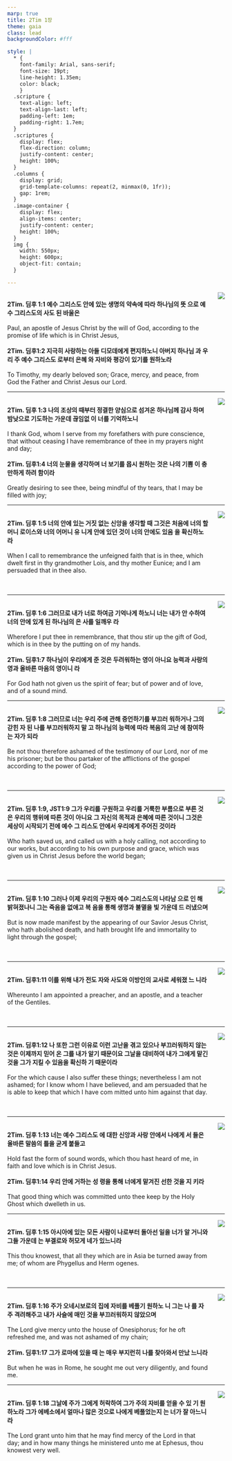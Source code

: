 ```yaml
---
marp: true
title: 2Tim 1장
theme: gaia
class: lead
backgroundColor: #fff

style: |
  * {
    font-family: Arial, sans-serif;
    font-size: 19pt;
    line-height: 1.35em;
    color: black;
    }
  .scripture {
    text-align: left;
    text-align-last: left;
    padding-left: 1em;
    padding-right: 1.7em;
  }
  .scriptures {
    display: flex;
    flex-direction: column;
    justify-content: center;
    height: 100%;
  }
  .columns {
    display: grid;
    grid-template-columns: repeat(2, minmax(0, 1fr));
    gap: 1rem;
  }
  .image-container {
    display: flex;
    align-items: center;
    justify-content: center;
    height: 100%;
  }
  img {
    width: 550px;
    height: 600px;
    object-fit: contain;
  }

---
```


<div class="columns">
  <div class="scriptures">
    <br>
    <div class="scripture">
      <b>2Tim. 딤후 1:1 예수 그리스도 안에 있는 생명의 약속에 따라 하나님의 뜻 으로 예수 그리스도의 사도 된 바울은 
      </b>
    </div>
    <br>
    <div class="scripture">Paul, an apostle of Jesus Christ by the will of God, according to the promise of life which is in Christ Jesus, 
    </div>
    <br>
    <div class="scripture">
      <b>2Tim. 딤후1:2 지극히 사랑하는 아들 디모데에게 편지하노니 아버지 하나님 과 우리 주 예수 그리스도 로부터 은혜 와 자비와 평강이 있기를 원하노라 
      </b>
    </div>
    <br>
    <div class="scripture">To Timothy, my dearly beloved son; Grace, mercy, and peace, from God the Father and Christ Jesus our Lord. 
    </div>         
  </div>
  <div class="image-container">
    <img src='../../pictures/picture_168.jpg'>
  </div>
</div>

---

<div class="columns">
  <div class="scriptures">
    <br>
    <div class="scripture">
      <b>2Tim. 딤후 1:3 나의 조상의 때부터 정결한 양심으로 섬겨온 하나님께 감사 하며 밤낮으로 기도하는 가운데 끊임없 이 너를 기억하노니 
      </b>
    </div>
    <br>
    <div class="scripture">I thank God, whom I serve from my forefathers with pure conscience, that without ceasing I have remembrance of thee in my prayers night and day; 
    </div>
    <br>
    <div class="scripture">
      <b>2Tim. 딤후1:4 너의 눈물을 생각하며 너 보기를 몹시 원하는 것은 나의 기쁨 이 충만하게 하려 함이라 
      </b>
    </div>
    <br>
    <div class="scripture">Greatly desiring to see thee, being mindful of thy tears, that I may be filled with joy; 
    </div>         
  </div>
  <div class="image-container">
    <img src='../../pictures/picture_155.jpg'>
  </div>
</div>

---

<div class="columns">
  <div class="scriptures">
    <br>
    <div class="scripture">
      <b>2Tim. 딤후 1:5 너의 안에 있는 거짓 없는 신앙을 생각할 때 그것은 처음에 너의 할머니 로이스와 너의 어머니 유 니게 안에 있던 것이 너의 안에도 있음 을 확신하노라 
      </b>
    </div>
    <br>
    <div class="scripture">When I call to remembrance the unfeigned faith that is in thee, which dwelt first in thy grandmother Lois, and thy mother Eunice; and I am persuaded that in thee also. 
    </div>
    <br>
    <div class="scripture">
      <b>
      </b>
    </div>
    <br>
    <div class="scripture">
    </div>         
  </div>
  <div class="image-container">
    <img src='../../pictures/picture_152.jpg'>
  </div>
</div>

---

<div class="columns">
  <div class="scriptures">
    <br>
    <div class="scripture">
      <b>2Tim. 딤후 1:6 그러므로 내가 너로 하여금 기억나게 하노니 너는 내가 안 수하여 너의 안에 있게 된 하나님의 은 사를 일깨우 라 
      </b>
    </div>
    <br>
    <div class="scripture">Wherefore I put thee in remembrance, that thou stir up the gift of God, which is in thee by the putting on of my hands. 
    </div>
    <br>
    <div class="scripture">
      <b>2Tim. 딤후1:7 하나님이 우리에게 준 것은 두려워하는 영이 아니요 능력과 사랑의 영과 올바른 마음의 영이니 라 
      </b>
    </div>
    <br>
    <div class="scripture">For God hath not given us the spirit of fear; but of power and of love, and of a sound mind. 
    </div>         
  </div>
  <div class="image-container">
    <img src='../../pictures/picture_32.jpg'>
  </div>
</div>

---

<div class="columns">
  <div class="scriptures">
    <br>
    <div class="scripture">
      <b>2Tim. 딤후 1:8 그러므로 너는 우리 주에 관해 증언하기를 부끄러 워하거나 그의 갇힌 자 된 나를 부끄러워하지 말 고 하나님의 능력에 따라 복음의 고난 에 참여하는 자가 되라 
      </b>
    </div>
    <br>
    <div class="scripture">Be not thou therefore ashamed of the testimony of our Lord, nor of me his prisoner; but be thou partaker of the afflictions of the gospel according to the power of God; 
    </div>
    <br>
    <div class="scripture">
      <b>
      </b>
    </div>
    <br>
    <div class="scripture">
    </div>         
  </div>
  <div class="image-container">
    <img src='../../pictures/picture_117.jpg'>
  </div>
</div>

---

<div class="columns">
  <div class="scriptures">
    <br>
    <div class="scripture">
      <b>2Tim. 딤후 1:9, JST1:9 그가 우리를 구원하고 우리를 거룩한 부름으로 부른 것은 우리의 행위에 따른 것이 아니요 그 자신의 목적과 은혜에 따른 것이니 그것은 세상이 시작되기 전에 예수 그 리스도 안에서 우리에게 주어진 것이라 
      </b>
    </div>
    <br>
    <div class="scripture">Who hath saved us, and called us with a holy calling, not according to our works, but according to his own purpose and grace, which was given us in Christ Jesus before the world began; 
    </div>
    <br>
    <div class="scripture">
      <b>
      </b>
    </div>
    <br>
    <div class="scripture">
    </div>         
  </div>
  <div class="image-container">
    <img src='../../pictures/picture_73.jpg'>
  </div>
</div>

---

<div class="columns">
  <div class="scriptures">
    <br>
    <div class="scripture">
      <b>2Tim. 딤후 1:10 그러나 이제 우리의 구원자 예수 그리스도의 나타남 으로 인 해 밝혀졌나니 그는 죽음을 없애고 복 음을 통해 생명과 불멸을 빛 가운데 드 러냈으며 
      </b>
    </div>
    <br>
    <div class="scripture">But is now made manifest by the appearing of our Savior Jesus Christ, who hath abolished death, and hath brought life and immortality to light through the gospel; 
    </div>
    <br>
    <div class="scripture">
      <b>
      </b>
    </div>
    <br>
    <div class="scripture">
    </div>         
  </div>
  <div class="image-container">
    <img src='../../pictures/picture_151.jpg'>
  </div>
</div>

---

<div class="columns">
  <div class="scriptures">
    <br>
    <div class="scripture">
      <b>2Tim. 딤후1:11 이를 위해 내가 전도 자와 사도와 이방인의 교사로 세워졌 느 니라 
      </b>
    </div>
    <br>
    <div class="scripture">Whereunto I am appointed a preacher, and an apostle, and a teacher of the Gentiles. 
    </div>
    <br>
    <div class="scripture">
      <b>
      </b>
    </div>
    <br>
    <div class="scripture">
    </div>         
  </div>
  <div class="image-container">
    <img src='../../pictures/picture_75.jpg'>
  </div>
</div>

---

<div class="columns">
  <div class="scriptures">
    <br>
    <div class="scripture">
      <b>2Tim. 딤후1:12 나 또한 그런 이유로 이런 고난을 겪고 있으나 부끄러워하지 않는 것은 이제까지 믿어 온 그를 내가 알기 때문이요 그날을 대비하여 내가 그에게 맡긴 것을 그가 지킬 수 있음을 확신하 기 때문이라 
      </b>
    </div>
    <br>
    <div class="scripture">For the which cause I also suffer these things; nevertheless I am not ashamed; for I know whom I have believed, and am persuaded that he is able to keep that which I have com mitted unto him against that day. 
    </div>
    <br>
    <div class="scripture">
      <b>
      </b>
    </div>
    <br>
    <div class="scripture">
    </div>         
  </div>
  <div class="image-container">
    <img src='../../pictures/picture_113.jpg'>
  </div>
</div>

---

<div class="columns">
  <div class="scriptures">
    <br>
    <div class="scripture">
      <b>2Tim. 딤후 1:13 너는 예수 그리스도 에 대한 신앙과 사랑 안에서 나에게 서 들은 올바른 말씀의 틀을 굳게 붙들고 
      </b>
    </div>
    <br>
    <div class="scripture">Hold fast the form of sound words, which thou hast heard of me, in faith and love which is in Christ Jesus. 
    </div>
    <br>
    <div class="scripture">
      <b>2Tim. 딤후1:14 우리 안에 거하는 성 령을 통해 너에게 맡겨진 선한 것을 지 키라 
      </b>
    </div>
    <br>
    <div class="scripture">That good thing which was committed unto thee keep by the Holy Ghost which dwelleth in us. 
    </div>         
  </div>
  <div class="image-container">
    <img src='../../pictures/picture_35.jpg'>
  </div>
</div>

---

<div class="columns">
  <div class="scriptures">
    <br>
    <div class="scripture">
      <b>2Tim. 딤후 1:15 아시아에 있는 모든 사람이 나로부터 돌아선 일을 너가 알 거니와 그들 가운데 는 부겔로와 허모게 네가 있느니라 
      </b>
    </div>
    <br>
    <div class="scripture">This thou knowest, that all they which are in Asia be turned away from me; of whom are Phygellus and Herm ogenes. 
    </div>
    <br>
    <div class="scripture">
      <b>
      </b>
    </div>
    <br>
    <div class="scripture">
    </div>         
  </div>
  <div class="image-container">
    <img src='../../pictures/picture_3.jpg'>
  </div>
</div>

---

<div class="columns">
  <div class="scriptures">
    <br>
    <div class="scripture">
      <b>2Tim. 딤후 1:16 주가 오네시보로의 집에 자비를 베풀기 원하노 니 그는 나 를 자주 격려해주고 내가 사슬에 매인 것을 부끄러워하지 않았으며 
      </b>
    </div>
    <br>
    <div class="scripture">The Lord give mercy unto the house of Onesiphorus; for he oft refreshed me, and was not ashamed of my chain; 
    </div>
    <br>
    <div class="scripture">
      <b>2Tim. 딤후1:17 그가 로마에 있을 때 는 매우 부지런히 나를 찾아와서 만났 느니라 
      </b>
    </div>
    <br>
    <div class="scripture">But when he was in Rome, he sought me out very diligently, and found me. 
    </div>         
  </div>
  <div class="image-container">
    <img src='../../pictures/picture_120.jpg'>
  </div>
</div>

---

<div class="columns">
  <div class="scriptures">
    <br>
    <div class="scripture">
      <b>2Tim. 딤후 1:18 그날에 주가 그에게 허락하여 그가 주의 자비를 얻을 수 있 기 원하노라 그가 에베소에서 얼마나 많은 것으로 나에게 베풀었는지 는 너가 잘 아느니라 
      </b>
    </div>
    <br>
    <div class="scripture">The Lord grant unto him that he may find mercy of the Lord in that day; and in how many things he ministered unto me at Ephesus, thou knowest very well.
    </div>
    <br>
    <div class="scripture">
      <b>
      </b>
    </div>
    <br>
    <div class="scripture">
    </div>         
  </div>
  <div class="image-container">
    <img src='../../pictures/picture_111.jpg'>
  </div>
</div>

